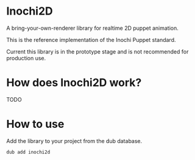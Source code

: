 # Inochi2D
A bring-your-own-renderer library for realtime 2D puppet animation.

This is the reference implementation of the Inochi Puppet standard.

Current this library is in the prototype stage and is not recommended for production use.

# How does Inochi2D work?
TODO

# How to use
Add the library to your project from the dub database.
```
dub add inochi2d
```